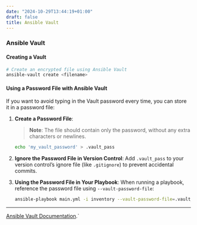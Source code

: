 ```yaml
---
date: "2024-10-29T13:44:19+01:00"
draft: false
title: Ansible Vault
---
```


### Ansible Vault

#### Creating a Vault

``` bash
# Create an encrypted file using Ansible Vault
ansible-vault create <filename>
```

#### Using a Password File with Ansible Vault

If you want to avoid typing in the Vault password every time, you can
store it in a password file:

1.  **Create a Password File**:

    > **Note**: The file should contain only the password, without any
    > extra characters or newlines.

    ``` bash
    echo 'my_vault_password' > .vault_pass
    ```

2.  **Ignore the Password File in Version Control**: Add `.vault_pass`
    to your version control’s ignore file (like `.gitignore`) to prevent
    accidental commits.

3.  **Using the Password File in Your Playbook**: When running a
    playbook, reference the password file using `--vault-password-file`:

    ``` bash
    ansible-playbook main.yml -i inventory --vault-password-file=.vault_pass
    ```

------------------------------------------------------------------------

[Ansible Vault
Documentation](https://www.digitalocean.com/community/tutorials/how-to-use-vault-to-protect-sensitive-ansible-data#using-ansible-vault-with-a-password-file).\`
